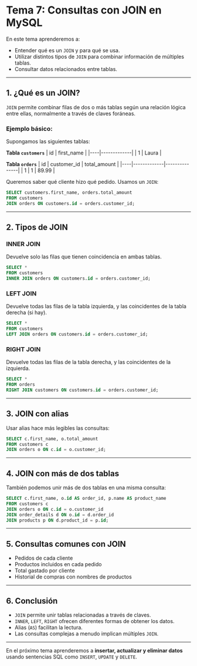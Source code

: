 # **Tema 7: Consultas con JOIN en MySQL**

En este tema aprenderemos a:

- Entender qué es un `JOIN` y para qué se usa.
- Utilizar distintos tipos de `JOIN` para combinar información de múltiples tablas.
- Consultar datos relacionados entre tablas.

---

## **1. ¿Qué es un JOIN?**

`JOIN` permite combinar filas de dos o más tablas según una relación lógica entre ellas, normalmente a través de claves foráneas.

### **Ejemplo básico:**

Supongamos las siguientes tablas:

**Tabla `customers`**
| id | first_name |
|----|-------------|
| 1 | Laura |

**Tabla `orders`**
| id | customer_id | total_amount |
|----|-------------|---------------|
| 1 | 1 | 89.99 |

Queremos saber qué cliente hizo qué pedido. Usamos un `JOIN`:

```sql
SELECT customers.first_name, orders.total_amount
FROM customers
JOIN orders ON customers.id = orders.customer_id;
```

---

## **2. Tipos de JOIN**

### **INNER JOIN**

Devuelve solo las filas que tienen coincidencia en ambas tablas.

```sql
SELECT *
FROM customers
INNER JOIN orders ON customers.id = orders.customer_id;
```

### **LEFT JOIN**

Devuelve todas las filas de la tabla izquierda, y las coincidentes de la tabla derecha (si hay).

```sql
SELECT *
FROM customers
LEFT JOIN orders ON customers.id = orders.customer_id;
```

### **RIGHT JOIN**

Devuelve todas las filas de la tabla derecha, y las coincidentes de la izquierda.

```sql
SELECT *
FROM orders
RIGHT JOIN customers ON customers.id = orders.customer_id;
```

---

## **3. JOIN con alias**

Usar alias hace más legibles las consultas:

```sql
SELECT c.first_name, o.total_amount
FROM customers c
JOIN orders o ON c.id = o.customer_id;
```

---

## **4. JOIN con más de dos tablas**

También podemos unir más de dos tablas en una misma consulta:

```sql
SELECT c.first_name, o.id AS order_id, p.name AS product_name
FROM customers c
JOIN orders o ON c.id = o.customer_id
JOIN order_details d ON o.id = d.order_id
JOIN products p ON d.product_id = p.id;
```

---

## **5. Consultas comunes con JOIN**

- Pedidos de cada cliente
- Productos incluidos en cada pedido
- Total gastado por cliente
- Historial de compras con nombres de productos

---

## **6. Conclusión**

- `JOIN` permite unir tablas relacionadas a través de claves.
- `INNER`, `LEFT`, `RIGHT` ofrecen diferentes formas de obtener los datos.
- Alias (`AS`) facilitan la lectura.
- Las consultas complejas a menudo implican múltiples `JOIN`.

---

En el próximo tema aprenderemos a **insertar, actualizar y eliminar datos** usando sentencias SQL como `INSERT`, `UPDATE` y `DELETE`.
